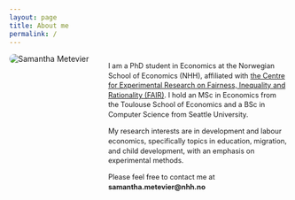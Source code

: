 ```yaml
---
layout: page
title: About me
permalink: /
---
```


<div style="display:flex; gap:16px; align-items:flex-start; flex-wrap:wrap; margin:0;">
  <img src="/assets/photo.jpg" alt="Samantha Metevier"
       style="flex:1; max-width:300px; border-radius:12px; margin:0;">
  <div style="flex:2; min-width:220px; font-size:0.9em; line-height:1.4;">

<p>I am a PhD student in Economics at the Norwegian School of Economics (NHH), affiliated with <a href="https://www.nhh.no/en/research-centres/fair/research/">the Centre for Experimental Research on Fairness, Inequality and Rationality (FAIR)</a>. I hold an MSc in Economics from the Toulouse School of Economics and a BSc in Computer Science from Seattle University.</p>

<p>My research interests are in development and labour economics, specifically topics in education, migration, and child development, with an emphasis on experimental methods.</p>

  

<p>Please feel free to contact me at <b>samantha.metevier@nhh.no</b></p>




    
  </div>
</div>



